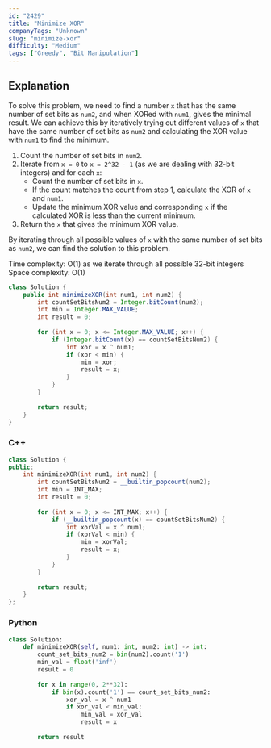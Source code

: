 ```yaml
---
id: "2429"
title: "Minimize XOR"
companyTags: "Unknown"
slug: "minimize-xor"
difficulty: "Medium"
tags: ["Greedy", "Bit Manipulation"]
---
```


## Explanation
To solve this problem, we need to find a number `x` that has the same number of set bits as `num2`, and when XORed with `num1`, gives the minimal result. We can achieve this by iteratively trying out different values of `x` that have the same number of set bits as `num2` and calculating the XOR value with `num1` to find the minimum.

1. Count the number of set bits in `num2`.
2. Iterate from `x = 0` to `x = 2^32 - 1` (as we are dealing with 32-bit integers) and for each `x`:
   - Count the number of set bits in `x`.
   - If the count matches the count from step 1, calculate the XOR of `x` and `num1`.
   - Update the minimum XOR value and corresponding `x` if the calculated XOR is less than the current minimum.
3. Return the `x` that gives the minimum XOR value.

By iterating through all possible values of `x` with the same number of set bits as `num2`, we can find the solution to this problem.

Time complexity: O(1) as we iterate through all possible 32-bit integers
Space complexity: O(1)
```java
class Solution {
    public int minimizeXOR(int num1, int num2) {
        int countSetBitsNum2 = Integer.bitCount(num2);
        int min = Integer.MAX_VALUE;
        int result = 0;
        
        for (int x = 0; x <= Integer.MAX_VALUE; x++) {
            if (Integer.bitCount(x) == countSetBitsNum2) {
                int xor = x ^ num1;
                if (xor < min) {
                    min = xor;
                    result = x;
                }
            }
        }
        
        return result;
    }
}
```

### C++
```cpp
class Solution {
public:
    int minimizeXOR(int num1, int num2) {
        int countSetBitsNum2 = __builtin_popcount(num2);
        int min = INT_MAX;
        int result = 0;
        
        for (int x = 0; x <= INT_MAX; x++) {
            if (__builtin_popcount(x) == countSetBitsNum2) {
                int xorVal = x ^ num1;
                if (xorVal < min) {
                    min = xorVal;
                    result = x;
                }
            }
        }
        
        return result;
    }
};
```

### Python
```python
class Solution:
    def minimizeXOR(self, num1: int, num2: int) -> int:
        count_set_bits_num2 = bin(num2).count('1')
        min_val = float('inf')
        result = 0
        
        for x in range(0, 2**32):
            if bin(x).count('1') == count_set_bits_num2:
                xor_val = x ^ num1
                if xor_val < min_val:
                    min_val = xor_val
                    result = x
        
        return result
```